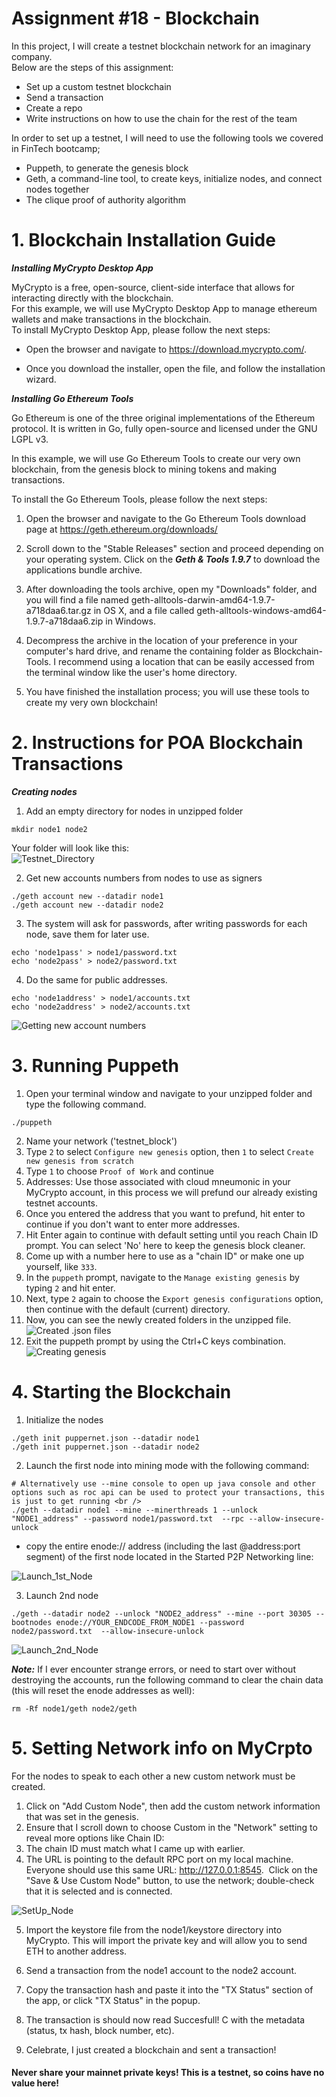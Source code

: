 # Assignment #18 - Blockchain  <br /> 

In this project, I will create a testnet blockchain network for an imaginary company. <br />
Below are the steps of this assignment:
- Set up a custom testnet blockchain
- Send a transaction
- Create a repo
- Write instructions on how to use the chain for the rest of the team

In order to set up a testnet, I will need to use the following tools we covered in FinTech bootcamp;
- Puppeth, to generate the genesis block
- Geth, a command-line tool, to create keys, initialize nodes, and connect nodes together
- The clique proof of authority algorithm

# 1. Blockchain Installation Guide <br />
***Installing MyCrypto Desktop App***

MyCrypto is a free, open-source, client-side interface that allows for interacting directly with the blockchain. <br />
For this example, we will use MyCrypto Desktop App to manage ethereum wallets and make transactions in the blockchain. <br />
To install MyCrypto Desktop App, please follow the next steps:

- Open the browser and navigate to https://download.mycrypto.com/.

- Once you download the installer, open the file, and follow the installation wizard.

***Installing Go Ethereum Tools***

Go Ethereum is one of the three original implementations of the Ethereum protocol. It is written in Go, fully open-source and licensed under the GNU LGPL v3. ​

In this example, we will use Go Ethereum Tools to create our very own blockchain, from the genesis block to mining tokens and making transactions. ​

To install the Go Ethereum Tools, please follow the next steps: ​

1. Open the browser and navigate to the Go Ethereum Tools download page at https://geth.ethereum.org/downloads/ ​

2. Scroll down to the "Stable Releases" section and proceed depending on your operating system.​ Click on the ***Geth & Tools 1.9.7*** to download the applications bundle archive. ​

3. After downloading the tools archive, open my "Downloads" folder, and you will find a file named geth-alltools-darwin-amd64-1.9.7-a718daa6.tar.gz in OS X, and a file called geth-alltools-windows-amd64-1.9.7-a718daa6.zip in Windows.

4. Decompress the archive in the location of your preference in your computer's hard drive, and rename the containing folder as Blockchain-Tools. I recommend using a location that can be easily accessed from the terminal window like the user's home directory.

5. You have finished the installation process; you will use these tools to create my very own blockchain! 

# 2. Instructions for POA Blockchain Transactions <br />
***Creating nodes***
1. Add an empty directory for nodes in unzipped folder
```
mkdir node1 node2
```
Your folder will look like this: <br /> ![Testnet_Directory](testnet_dir.png)

2. Get new accounts numbers from nodes to use as signers
```
./geth account new --datadir node1
./geth account new --datadir node2
```
3. The system will ask for passwords, after writing passwords for each node, save them for later use.
```
echo 'node1pass' > node1/password.txt
echo 'node2pass' > node2/password.txt
```

4. Do the same for public addresses.
```
echo 'node1address' > node1/accounts.txt
echo 'node2address' > node2/accounts.txt
```
![Getting new account numbers](nodes.png)

# 3. Running Puppeth <br />
1. Open your terminal window and navigate to your unzipped folder and type the following command.
```
./puppeth
```
2. Name your network ('testnet_block')
3. Type ```2``` to select ```Configure new genesis``` option, then ```1``` to select ```Create new genesis from scratch```
4. Type ```1``` to choose ```Proof of Work``` and continue
5. Addresses: Use those associated with cloud mneumonic in your MyCrypto account, in this process we will prefund our already existing testnet accounts.
6. Once you entered the address that you want to prefund, hit enter to continue if you don't want to enter more addresses.
7. Hit Enter again to continue with default setting until you reach Chain ID prompt. You can select 'No' here to keep the genesis block cleaner.
8. Come up with a number here to use as a "chain ID" or make one up yourself, like ```333```.
9. In the ```puppeth``` prompt, navigate to the ```Manage existing genesis``` by typing ```2``` and hit enter.
10. Next, type ```2``` again to choose the ```Export genesis configurations``` option, then continue with the default (current) directory.
11. Now, you can see the newly created folders in the unzipped file. 
![Created .json files](testnet_dir2.png)
12. Exit the puppeth prompt by using the Ctrl+C keys combination. ​
![Creating genesis](genesis.png)

# 4. Starting the Blockchain <br />
1. Initialize the nodes
```
./geth init puppernet.json --datadir node1
./geth init puppernet.json --datadir node2
```

2. Launch the first node into mining mode with the following command:
```
# Alternatively use --mine console to open up java console and other options such as roc api can be used to protect your transactions, this is just to get running <br />
./geth --datadir node1 --mine --minerthreads 1 --unlock "NODE1_address" --password node1/password.txt  --rpc --allow-insecure-unlock
```
- copy the entire enode:// address (including the last @address:port segment) of the first node located in the Started P2P Networking line:

![Launch_1st_Node](launch_1st_node.png)

3. Launch 2nd node
```
./geth --datadir node2 --unlock "NODE2_address" --mine --port 30305 --bootnodes enode://YOUR_ENDCODE_FROM_NODE1 --password node2/password.txt  --allow-insecure-unlock
```

![Launch_2nd_Node](launch_2nd_node.png)


***Note:*** If I ever encounter strange errors, or need to start over without destroying the accounts, run the following command to clear the chain data (this will reset the enode addresses as well): ​
```
rm -Rf node1/geth node2/geth
```

# 5. Setting Network info on MyCrpto
For the nodes to speak to each other a new custom network must be created.
1. Click on "Add Custom Node", then add the custom network information that was set in the genesis. ​
2. Ensure that I scroll down to choose Custom in the "Network" setting to reveal more options like Chain ID: ​
3. The chain ID must match what I came up with earlier. ​
4. The URL is pointing to the default RPC port on my local machine. Everyone should use this same URL: http://127.0.0.1:8545. ​ Click on the "Save & Use Custom Node" button, to use the network; double-check that it is selected and is connected. ​

![SetUp_Node](set_custom_node.png)

5. Import the keystore file from the node1/keystore directory into MyCrypto. This will import the private key and will allow you to send ETH to another address.

6. Send a transaction from the node1 account to the node2 account.
7. Copy the transaction hash and paste it into the "TX Status" section of the app, or click "TX Status" in the popup.
8. The transaction is should now read Succesfull! C with the metadata (status, tx hash, block number, etc).
9. Celebrate, I just created a blockchain and sent a transaction!

#### Never share your mainnet private keys! This is a testnet, so coins have no value here!